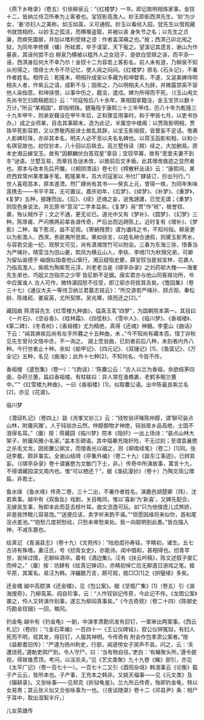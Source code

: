 <!-- { "loadSidebar": true } -->
《燕下乡睉录》（卷五）引徐柳泉云：“《红楼梦》一书，即记故明相珠家事。金钗十二，皆纳兰侍卫所奉为上客者也。宝钗影高澹人。妙玉即影西溟先生。‘妙’为少女，‘姜’亦妇人之美称。如玉如英，义可通假。妙玉以看经入园，犹先生以借观藏书就馆相府。以妙玉之孤洁，而横罹盗窟，并被以丧 身失节之名；以先生之贞廉，而瘐死圜扉，并加以嗜利受赇之谤：作者盖深痛之也。”按；西溟己卯北闱之狱，为同年李修撰（蟠）所絓累，卒于请室，天下寃之。望溪记其遗言，谢山为作墓表，其诬何尝不白 柳泉乃横被以槛外人之女冠子，是欲白受赇之诬，而平添一诬，西溟身后何大不幸乃尔！金钗十二为容若上客影名，前人未有道，乃柳泉不知从何得之，惜绦士大令不尽记忆，使人阅之闷闷。《红楼梦》原名《石头记》，不署作者姓名。相传云：乾隆末，明相孙成安以多藏为和坤婪索，不遂，又涎美婢侍明相夫人者，作紫云之请，成靳不与；固索之，乃以明相夫人为辞，并微露禁脔不容他人染指意。和坤挟恨，以事中伤之，籍没，遣戍。婢为所得而不死。（《玉山闱文先尚书乞归疏稿题后》云：“司寇殁后八十余年，某相国家籍没，金玉宝货以数十万计。”所云“某相国”，即指明珠。健庵殁于康熙三十三年甲戍，历八十年为乾隆三十九年甲午，则承安藉没在甲午年后，正和骤显用事时。和于甲辰七月，以吏书协办。）成之业师某，目击其事颠末，造为此记，半属空中楼阁：以贾政影明相，贾珠早死影容若，又以贾敬丙辰进士故乱其辞，以宝玉影揆叙，皆瞀妄不足诘。惟袭人影婢珍珠，亦非其本名，明夫人必不至以夫名名婢也。以蒋玉函影和相，以和小名琪官故也。初仅钞本，八十回以后轶去。高兰墅侍读（腭）续之，大加删易。原本史湘云嫁宝玉，故有“因麒麟伏白首双星”章目；宝钗早寡，故有“恩爱夫妻不到冬”谜语。兰墅互易，而章目及谜未改，以致前后文矛盾。此其增改痕迹之显然者也。原本与改本先后开雕。（《桐阴清话》卷七引《樗散轩丛话》云：“康熙间，某府西宾常州某孝廉手笔。乾隆某年，苏大司寇家以   书付厂肆装订，抄出刊行。”）世人喜观高本，原本遂湮。然厂肆尚有其书——癸亥上元，曾得一帙，为同年朱味莲携去——书平平耳，无可置议。嘉庆初年，《后梦》、《续梦》、《补梦》、《重梦》，《复梦》五种，接踵而出。《后》、《续》还魂之妄，说鬼謰謱，已觉无谓；《重梦》则现色身说法，并忘原书“意淫”二字本旨矣。《复梦》易“贾”作“祝”，极誉钗、袭，殆认贼作子；文之不通，更无论已。道光中又有《梦补》、《圆梦》、《幻梦》三种。陈厚甫、严问樵两前辈各谱传奇，严后出而远跨陈上。近时复有《增补》、《梦影》二种，每下愈况，益不足观。《寄蜗残赘》谓为谶纬之书，不知何指。柳泉更以为影澹人、西溟，弥匪夷所思矣。果如徐言，以姓名映合通假，则黛玉影秀水，与容若交逾一纪，观祭文可见，尚有潇湘馆竹可以附会。三春为东海三徐，惜春当为严绳孙，晴雯当为田山姜，熙凤为横云山人，李纨、李绮[1]为秋锦兄弟，可卿为留仙谕德乎 岫烟似指查他山愼行，湘云疑指史夔，薛宝钗当是翁宝林，花袭人乃指高澹人，紫鹃为陶紫笥元淳，刘老老当是《啸亭杂录》之刘药邨大槐——海峯先生弟也，巧姐又岂指宗之少宰 皆肊断不足据。唐实君亦与他山同客揆功所，书中应属谁人 古人可作，微特湛园怒不任受，即江邨亦将拔其舌矣。《憺园集》（卷三十七）《通议大夫一等侍卫纳兰君墓志铭云》：“所交游若严绳孙、顾贞观、秦松龄、陈维崧、姜宸英，尤所契厚。吴兆骞，赎而还之[2]。”   

藏园曲
蒋清容先生《红雪楼九种曲》，偪真玉茗“四梦”，为国朝院本第一。其目曰《一片石》、《空谷香》、《桂林霜》、《四弦秋》、《雪中人》、《临川梦》、《香祖楼》、《第二碑》、《冬青树》；《香祖楼》尤为精绝，真得《还魂》神髓。李童山《曲话》下云：“闻其痹疾后尚有左手所篹之十五种曲，未  。”今不知尚有藏本否。惜丁卯秋见先生曾孙文恪中丞，不一询之。
湖上笠翁曲，已刻者前后八种，未刻者内外八种。今行世者止十种。余如《偷甲记》、《四元记》、《双锤记》[1]、《鱼篮记》、《万全记》五种，名见《曲海》；此外十七种[2]，不知何名，今皆不传。

香祖楼 
《遣愁集》（卷一）：“《韵谈》：‘陈麋公云：“古人以兰为香祖，余欲结茅四面，杂莳兰蕙，扁曰香祖楼。有柱联曰：异人常在渔樵裹，老鹤多眠兰蕙中。”’”《红雪楼九种曲》，一曰《香祖楼》[1]，似取麋公语。出中陈最良紫兰名[2]，亦见《花谱》。

 
临川梦 

《潜邱札记》（卷四上）跋《尧峯文钞三》云：“钱牧翁评隲陈仲醇，谓‘聊可装点山林，附庸风雅’。人于钝翁亦云然。仲醇御物才神绝，钝翁居乡品高绝，士固不浪得名耳。”（庸）按：蒋藏园《临川梦》院本《隐奸》一出上场诗：“装点山林大架子，附庸风雅小名家。”盖本东磵语。其中描摹充隐奸险，不无过刻；至谓袁襄愍之杀毛文龙，因拒麇公粥文，而借香光以祻之，则《柳南续笔》（卷二）[1]同。张冠李戴，颇非事实。全谢山结埼《亭集外编》（卷二十九）《跋东江事迹》，已辨其妄。（《啸亭杂录》卷十谓襄愍为文敏门下士，非。）传奇中所演故事，寓言十九，不得谓藏园深文周内也。惟“可以栖还？”，据《渔矶漫钞》（卷十）乃陶文简公赠扁，非若士。

鱼水缘
《鱼水缘》传奇二卷，三十二出，不署作者姓名。演鹿邑胡楚卿（玮）、沈若素事。越中有《双鱼坠》戏剧，关目略同，惟以‘喜新’为‘新喜’，又婢先配合，无嫁吴生事，殆即本此而芟去枝叶耳。曲文流逸可玩。如“只为他俊庞儿忒煞娇，非是我馋眼儿容易饱。”“送便应该，卖字听来韵不谐。”“但愿因缘将来似你，首和尾没点差池。”“抱愁几度把愁祛，只愁未审愁来处。我一向聪明到此愚。”皆白描入神，不减东嘉也。 

 
绘真记
《青浦县志》（卷十九）《文苑传》：“陆伯焜孙寿铭，字睛初，诸生。五七古诗有殊嗜。妻汪氏，号《纫青女史》，亦能诗。闺中倡和，甚相得也。纫青早世，哀悼过情，无聊纵酒卒。着有《酒边集》。汪有《扶云吟稿》，陈文述叙子俊汇而梓之。”（庸）按：坊肆有《绘真记弹词》，亦睛初悼亡后无聊遣日游戏之笔。姬平原，其寓名。易汪为韩。洋纚数万言，颇可观，胜□□[1]之《拱璧缘》多矣。

 
还金镯
越中高腔演《还金镯》，见《包公案》。据《坚瓠广集》[1]（卷五）引《湖海搜奇》，乃柳鸾英、阎自珍事，云：“人怍钗钏记传奇，今此记不传。《龙图公案》袭之，伶人又转演作别事，遂忘为柳阎真事矣。”《今古奇观》（卷二十四）《陈御史巧勘金钗钿》一回，略同。

钓金龟 
越中有《钓金龟》一剧，中演孝肃勘讯发有巨钉，一案审出两案事。《西云札记》（卷四）：“《金石萃编》一百四十一《王公仪碑铭》，叙公仪辨冤狱，有妇人死而不明，视其发，得巨钉，人服其神明。今传奇有 附会作包孝肃公案者。”按《益都耆旧传》：“严遵为扬州刺史，行部，闻道傍女子哭声不哀。问之，云：‘夫遭烧死。’遵勅吏舆尸到，令人守尸，曰：‘当有物自往。’吏白：‘有蝇聚头所。’遵令披视，得铁锥贯顶。考问，以淫杀夫。”见《艺文类聚》九十九卷《蝇》部引，亦见《太平广记》（卷一百七十一）。一百七十二又引《酉阳杂俎》韩滉事云《论衡》载子产云云，皆所本也。子产事，王充本之韩非。又姚天福事——见《元文类》及《辍耕录》。又张咏事——见郑克《折狱龟鉴》。兰九所云传奇，殆即钓金龟，特以女易男；其云张义似又合张咏事为一也。（《夜谈随录》卷十二《邓县尹》条：相尸于耳中，取出湿絮半斤。）


儿女英雄传
